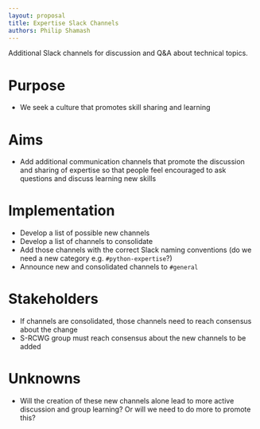 ```yaml
---
layout: proposal
title: Expertise Slack Channels
authors: Philip Shamash
---
```


Additional Slack channels for discussion and Q&A about technical topics.

<!--below excerpt-->

# Purpose

- We seek a culture that promotes skill sharing and learning

# Aims

-  Add additional communication channels that promote the discussion and sharing of expertise so that people feel encouraged to ask questions and discuss learning new skills

# Implementation

- Develop a list of possible new channels
- Develop a list of channels to consolidate 
- Add those channels with the correct Slack naming conventions (do we need a new category e.g. `#python-expertise`?)
- Announce new and consolidated channels to `#general`


# Stakeholders

- If channels are consolidated, those channels need to reach consensus about the change
- S-RCWG group must reach consensus about the new channels to be added

# Unknowns

- Will the creation of these new channels alone lead to more active discussion and group learning? Or will we need to do more to promote this?
